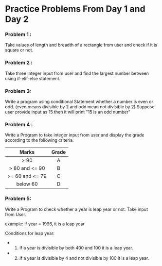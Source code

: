 # Practice Problems From Day 1 and Day 2

### Problem 1 :
Take values of length and breadth of a rectangle from user and check if it is square or
not.

### Problem 2 :
Take three integer input from user and find the largest number between using if-elif-else statement.

### Problem 3:
Write a program using conditional Statement whether a number is even or odd. (even means divisible by 2 and odd mean not divisible by 2)
Suppose user provide input as 15 then it will print "15 is an odd number"



### Problem 4 :
Write a Program to take integer input from user and display the grade according to the
following criteria.

|      Marks      	| Grade 	|
|:---------------:	|:-----:	|
|       > 90      	|   A   	|
|  > 80 and <= 90 	|   B   	|
| >= 60 and <= 79 	|   C   	|
|     below 60    	|   D   	|

### Problem 5:
Write a Program to check whether a year is leap year or not. Take input from User.

example: if year = 1996, it is a leap year

Conditions for leap year:

- 1. If a year is divisible by both 400 and 100 it is a leap year.
- 2. If a year is divisible by 4 and not divisible by 100 it is a leap year.